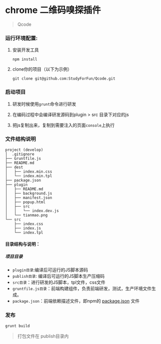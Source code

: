 # chrome 二维码嗅探插件
> Qcode


### 运行环境配置:

1. 安装开发工具 

    ```shell
    npm install
    ```
1. clone你的项目（以下为示例）

    ```shell
    git clone git@github.com:StudyForFun/Qcode.git
    ```

### 启动项目

1. 研发时候使用`grunt`命令进行研发

2. 在编码过程中会编译研发源码到plugin > src 目录下对应的js

3. 把js复制出来，复制到需要注入的页面`console`上执行


### 文件结构说明

```
project (develop)
│  .gitignore
├── Gruntfile.js
├── README.md
├── dest
│   ├── index.min.css
│   └── index.min.tpl
├── package.json
├── plugin
│   ├── README.md
│   ├── background.js
│   ├── manifest.json
│   ├── popup.html
│   ├── src
│   │   └── index.dev.js
│   └── tianmao.png
└── src
    ├── index.css
    ├── index.js
    └── index.tpl

```

#### 目录结构与说明：

##### 项目目录
* ``plugin目录``:编译后可运行的JS脚本源码
* ``publish目录``: 编译后可运行的JS脚本生产压缩码
* ``src目录``：进行研发的JS脚本，tpl文件，css文件
* ``gruntfile.js目录``：前端构建组件，负责前端研发，测试，生产环境文件生成。
* ``package.json``：前端依赖描述文件，即npm的 [package.json](https://www.npmjs.org/doc/files/package.json.html) 文件

### 发布
```sh
grunt build
```
> 打包文件在 publish目录内